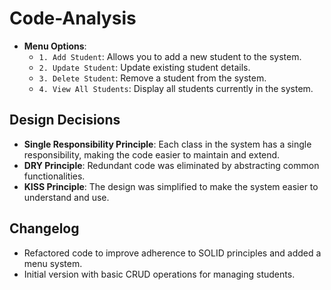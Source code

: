 # Code-Analysis
- **Menu Options**:
  - `1. Add Student`: Allows you to add a new student to the system.
  - `2. Update Student`: Update existing student details.
  - `3. Delete Student`: Remove a student from the system.
  - `4. View All Students`: Display all students currently in the system.

## Design Decisions
- **Single Responsibility Principle**: Each class in the system has a single responsibility, making the code easier to maintain and extend.
- **DRY Principle**: Redundant code was eliminated by abstracting common functionalities.
- **KISS Principle**: The design was simplified to make the system easier to understand and use.

## Changelog
- Refactored code to improve adherence to SOLID principles and added a menu system.
- Initial version with basic CRUD operations for managing students.

